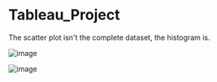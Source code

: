 # Tableau_Project

The scatter plot isn't the complete dataset, the histogram is.

![image](https://user-images.githubusercontent.com/56414953/211957710-ff5354fb-bc15-42fc-9016-7cd1d40201cf.png)

![image](https://user-images.githubusercontent.com/56414953/212112395-e493945e-135f-4112-b5d2-575942a74729.png)
